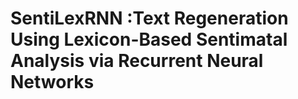 # SentiLexRNN :Text Regeneration Using Lexicon-Based Sentimatal Analysis via Recurrent Neural Networks 

